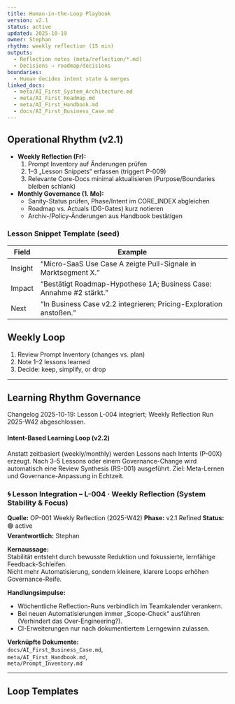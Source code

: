 ```yaml
---
title: Human-in-the-Loop Playbook
version: v2.1
status: active
updated: 2025-10-19
owner: Stephan
rhythm: weekly reflection (15 min)
outputs:
  - Reflection notes (meta/reflection/*.md)
  - Decisions → roadmap/decisions
boundaries:
  - Human decides intent state & merges
linked_docs:
  - meta/AI_First_System_Architecture.md
  - meta/AI_First_Roadmap.md
  - meta/AI_First_Handbook.md
  - docs/AI_First_Business_Case.md
---
```


## Operational Rhythm (v2.1)
- **Weekly Reflection (Fr):**  
  1) Prompt Inventory auf Änderungen prüfen  
  2) 1–3 „Lesson Snippets“ erfassen (triggert P-009)  
  3) Relevante Core-Docs minimal aktualisieren (Purpose/Boundaries bleiben schlank)
- **Monthly Governance (1. Mo):**  
  - Sanity-Status prüfen, Phase/Intent im CORE_INDEX abgleichen  
  - Roadmap vs. Actuals (DG-Gates) kurz notieren  
  - Archiv-/Policy-Änderungen aus Handbook bestätigen

### Lesson Snippet Template (seed)
| Field   | Example                                                             |
|--------|----------------------------------------------------------------------|
| Insight | “Micro-SaaS Use Case A zeigte Pull-Signale in Marktsegment X.”      |
| Impact  | “Bestätigt Roadmap-Hypothese 1A; Business Case: Annahme #2 stärkt.” |
| Next    | “In Business Case v2.2 integrieren; Pricing-Exploration anstoßen.”  |

## Weekly Loop
1. Review Prompt Inventory (changes vs. plan)
2. Note 1–2 lessons learned
3. Decide: keep, simplify, or drop
---

## Learning Rhythm Governance

Changelog 2025-10-19: Lesson L-004 integriert; Weekly Reflection Run 2025-W42 abgeschlossen.

#### Intent-Based Learning Loop (v2.2)
Anstatt zeitbasiert (weekly/monthly) werden Lessons nach Intents (P-00X) erzeugt.
Nach 3–5 Lessons oder einem Governance-Change wird automatisch eine Review Synthesis (RS-001) ausgeführt.
Ziel: Meta-Lernen und Governance-Anpassung in Echtzeit.

### 🌀 Lesson Integration – L-004 · Weekly Reflection (System Stability & Focus)
**Quelle:** OP-001 Weekly Reflection (2025-W42)
**Phase:** v2.1 Refined
**Status:** 🟢 active  
**Verantwortlich:** Stephan  

**Kernaussage:**  
Stabilität entsteht durch bewusste Reduktion und fokussierte, lernfähige Feedback-Schleifen.  
Nicht mehr Automatisierung, sondern kleinere, klarere Loops erhöhen Governance-Reife.

**Handlungsimpulse:**  
- Wöchentliche Reflection-Runs verbindlich im Teamkalender verankern.  
- Bei neuen Automatisierungen immer „Scope-Check“ ausführen (Verhindert das Over-Engineering?).  
- CI-Erweiterungen nur nach dokumentiertem Lerngewinn zulassen.  

**Verknüpfte Dokumente:**  
`docs/AI_First_Business_Case.md`,  
`meta/AI_First_Handbook.md`,  
`meta/Prompt_Inventory.md`

---

## Loop Templates
